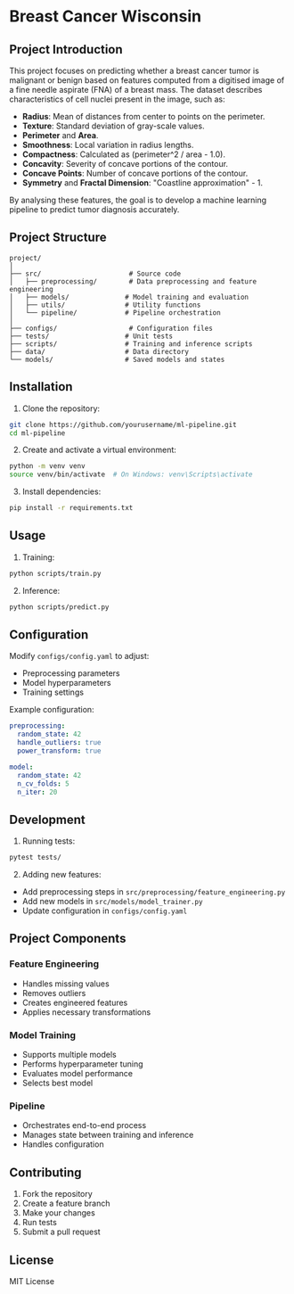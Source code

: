 # Breast Cancer Wisconsin

## Project Introduction
This project focuses on predicting whether a breast cancer tumor is malignant or benign based on features computed from a digitised image of a fine needle aspirate (FNA) of a breast mass. The dataset describes characteristics of cell nuclei present in the image, such as:

- **Radius**: Mean of distances from center to points on the perimeter.
- **Texture**: Standard deviation of gray-scale values.
- **Perimeter** and **Area**.
- **Smoothness**: Local variation in radius lengths.
- **Compactness**: Calculated as (perimeter^2 / area - 1.0).
- **Concavity**: Severity of concave portions of the contour.
- **Concave Points**: Number of concave portions of the contour.
- **Symmetry** and **Fractal Dimension**: "Coastline approximation" - 1.

By analysing these features, the goal is to develop a machine learning pipeline to predict tumor diagnosis accurately.

## Project Structure

```
project/
│
├── src/                      # Source code
│   ├── preprocessing/        # Data preprocessing and feature engineering
│   ├── models/              # Model training and evaluation
│   ├── utils/               # Utility functions
│   └── pipeline/            # Pipeline orchestration
│
├── configs/                  # Configuration files
├── tests/                   # Unit tests
├── scripts/                 # Training and inference scripts
├── data/                    # Data directory
└── models/                  # Saved models and states
```

## Installation

1. Clone the repository:
```bash
git clone https://github.com/yourusername/ml-pipeline.git
cd ml-pipeline
```

2. Create and activate a virtual environment:
```bash
python -m venv venv
source venv/bin/activate  # On Windows: venv\Scripts\activate
```

3. Install dependencies:
```bash
pip install -r requirements.txt
```

## Usage

1. Training:
```bash
python scripts/train.py
```

2. Inference:
```bash
python scripts/predict.py
```

## Configuration

Modify `configs/config.yaml` to adjust:
- Preprocessing parameters
- Model hyperparameters
- Training settings

Example configuration:
```yaml
preprocessing:
  random_state: 42
  handle_outliers: true
  power_transform: true

model:
  random_state: 42
  n_cv_folds: 5
  n_iter: 20
```

## Development

1. Running tests:
```bash
pytest tests/
```

2. Adding new features:
- Add preprocessing steps in `src/preprocessing/feature_engineering.py`
- Add new models in `src/models/model_trainer.py`
- Update configuration in `configs/config.yaml`

## Project Components

### Feature Engineering
- Handles missing values
- Removes outliers
- Creates engineered features
- Applies necessary transformations

### Model Training
- Supports multiple models
- Performs hyperparameter tuning
- Evaluates model performance
- Selects best model

### Pipeline
- Orchestrates end-to-end process
- Manages state between training and inference
- Handles configuration

## Contributing

1. Fork the repository
2. Create a feature branch
3. Make your changes
4. Run tests
5. Submit a pull request

## License

MIT License
